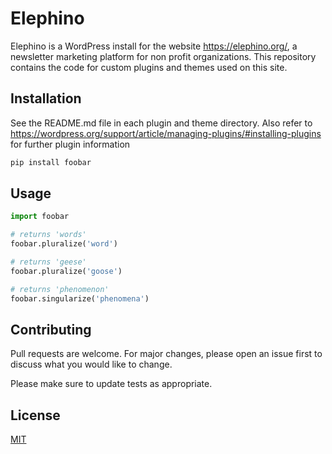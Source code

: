 # Elephino

Elephino is a WordPress install for the website https://elephino.org/, a
newsletter marketing platform for non profit organizations.  This repository
contains the code for custom plugins and themes used on this site.

## Installation

See the README.md file in each plugin and theme directory.  Also refer to
https://wordpress.org/support/article/managing-plugins/#installing-plugins for
further plugin information


```bash
pip install foobar
```

## Usage

```python
import foobar

# returns 'words'
foobar.pluralize('word')

# returns 'geese'
foobar.pluralize('goose')

# returns 'phenomenon'
foobar.singularize('phenomena')
```

## Contributing
Pull requests are welcome. For major changes, please open an issue first to discuss what you would like to change.

Please make sure to update tests as appropriate.

## License
[MIT](https://choosealicense.com/licenses/mit/)
